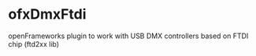 # ofxDmxFtdi
openFrameworks plugin to work with USB DMX controllers based on FTDI chip (ftd2xx lib)
